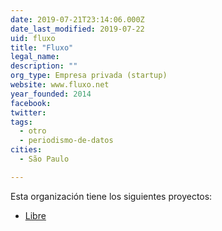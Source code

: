 ```yaml
---
date: 2019-07-21T23:14:06.000Z
date_last_modified: 2019-07-22
uid: fluxo
title: "Fluxo"
legal_name: 
description: ""
org_type: Empresa privada (startup)
website: www.fluxo.net
year_founded: 2014
facebook: 
twitter: 
tags:
  - otro
  - periodismo-de-datos
cities: 
  - São Paulo

---
```


Esta organización tiene los siguientes proyectos:

- [Libre](/proyectos/libre)
